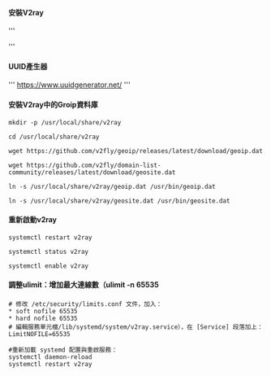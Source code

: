 #### 安裝V2ray
'''

'''

#### UUID產生器

'''
https://www.uuidgenerator.net/
'''



#### 安裝V2ray中的Groip資料庫

```
mkdir -p /usr/local/share/v2ray

cd /usr/local/share/v2ray

wget https://github.com/v2fly/geoip/releases/latest/download/geoip.dat

wget https://github.com/v2fly/domain-list-community/releases/latest/download/geosite.dat

ln -s /usr/local/share/v2ray/geoip.dat /usr/bin/geoip.dat

ln -s /usr/local/share/v2ray/geosite.dat /usr/bin/geosite.dat
```

#### 重新啟動v2ray
```
systemctl restart v2ray

systemctl status v2ray

systemctl enable v2ray
```

#### 調整ulimit：增加最大連線數（ulimit -n 65535
```
# 修改 /etc/security/limits.conf 文件，加入：
* soft nofile 65535
* hard nofile 65535
# 編輯服務單元檔/lib/systemd/system/v2ray.service），在 [Service] 段落加上：
LimitNOFILE=65535

#重新加載 systemd 配置與重啟服務：
systemctl daemon-reload
systemctl restart v2ray
```
